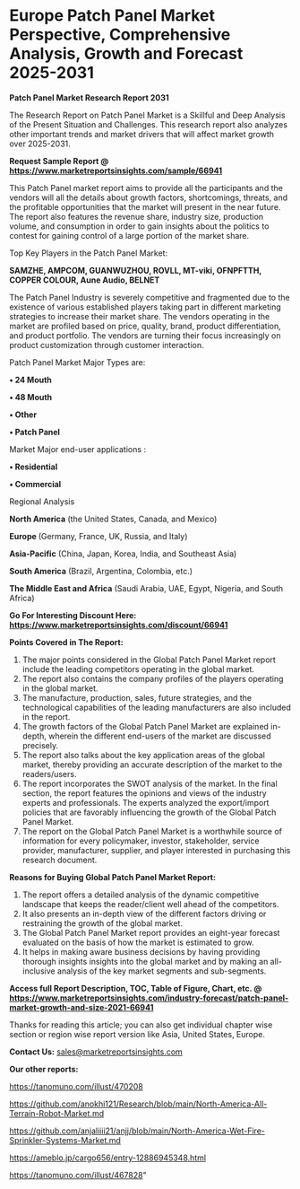 # Europe Patch Panel Market Perspective, Comprehensive Analysis, Growth and Forecast 2025-2031

<strong>Patch Panel Market Research Report 2031</strong>

The Research Report on Patch Panel Market is a Skillful and Deep Analysis of the Present Situation and Challenges. This research report also analyzes other important trends and market drivers that will affect market growth over 2025-2031.

<strong>Request Sample Report @ <a href=https://www.marketreportsinsights.com/sample/66941>https://www.marketreportsinsights.com/sample/66941</a></strong>

This Patch Panel market report aims to provide all the participants and the vendors will all the details about growth factors, shortcomings, threats, and the profitable opportunities that the market will present in the near future. The report also features the revenue share, industry size, production volume, and consumption in order to gain insights about the politics to contest for gaining control of a large portion of the market share.

Top Key Players in the Patch Panel Market:

<strong>SAMZHE, AMPCOM, GUANWUZHOU, ROVLL, MT-viki, OFNPFTTH, COPPER COLOUR, Aune Audio, BELNET</strong>

The Patch Panel Industry is severely competitive and fragmented due to the existence of various established players taking part in different marketing strategies to increase their market share. The vendors operating in the market are profiled based on price, quality, brand, product differentiation, and product portfolio. The vendors are turning their focus increasingly on product customization through customer interaction.

Patch Panel Market Major Types are:

<strong>• 24 Mouth

• 48 Mouth

• Other

• Patch Panel</strong>

Market Major end-user applications :

<strong>• Residential

• Commercial</strong>

Regional Analysis

</u><strong><b>North America</b></strong> (the United States, Canada, and Mexico)

<strong><b>Europe </b></strong>(Germany, France, UK, Russia, and Italy)

<strong><b>Asia-Pacific</b></strong> (China, Japan, Korea, India, and Southeast Asia)

<strong><b>South America</b></strong> (Brazil, Argentina, Colombia, etc.)

<strong><b>The Middle East and Africa</b></strong> (Saudi Arabia, UAE, Egypt, Nigeria, and South Africa)

<strong>Go For Interesting Discount Here: <a href=https://www.marketreportsinsights.com/discount/66941>https://www.marketreportsinsights.com/discount/66941</a></strong>

<strong>Points Covered in The Report:</strong>
<ol>
  <li>The major points considered in the Global Patch Panel Market report include the leading competitors operating in the global market.</li>
  <li>The report also contains the company profiles of the players operating in the global market.</li>
  <li>The manufacture, production, sales, future strategies, and the technological capabilities of the leading manufacturers are also included in the report.</li>
  <li>The growth factors of the Global Patch Panel Market are explained in-depth, wherein the different end-users of the market are discussed precisely.</li>
  <li>The report also talks about the key application areas of the global market, thereby providing an accurate description of the market to the readers/users.</li>
  <li>The report incorporates the SWOT analysis of the market. In the final section, the report features the opinions and views of the industry experts and professionals. The experts analyzed the export/import policies that are favorably influencing the growth of the Global Patch Panel Market.</li>
  <li>The report on the Global Patch Panel Market is a worthwhile source of information for every policymaker, investor, stakeholder, service provider, manufacturer, supplier, and player interested in purchasing this research document.</li>
</ol>
<strong>Reasons for Buying Global Patch Panel Market Report:</strong>

<ol>
  <li>The report offers a detailed analysis of the dynamic competitive landscape that keeps the reader/client well ahead of the competitors.</li>
  <li>It also presents an in-depth view of the different factors driving or restraining the growth of the global market.</li>
  <li>The Global Patch Panel Market report provides an eight-year forecast evaluated on the basis of how the market is estimated to grow.</li>
  <li>It helps in making aware business decisions by having providing thorough insights insights into the global market and by making an all-inclusive analysis of the key market segments and sub-segments.</li>
</ol>
<strong>Access full Report Description, TOC, Table of Figure, Chart, etc. @ <a href=https://www.marketreportsinsights.com/industry-forecast/patch-panel-market-growth-and-size-2021-66941>https://www.marketreportsinsights.com/industry-forecast/patch-panel-market-growth-and-size-2021-66941</a></strong>


Thanks for reading this article; you can also get individual chapter wise section or region wise report version like Asia, United States, Europe.

<strong>Contact Us:</strong>
sales@marketreportsinsights.com

<strong>Our other reports:</strong>

<a href=https://tanomuno.com/illust/470208>https://tanomuno.com/illust/470208</a>

<a href=https://github.com/anokhi121/Research/blob/main/North-America-All-Terrain-Robot-Market.md>https://github.com/anokhi121/Research/blob/main/North-America-All-Terrain-Robot-Market.md</a>

<a href=https://github.com/anjaliiii21/anjj/blob/main/North-America-Wet-Fire-Sprinkler-Systems-Market.md>https://github.com/anjaliiii21/anjj/blob/main/North-America-Wet-Fire-Sprinkler-Systems-Market.md</a>

<a href=https://ameblo.jp/cargo656/entry-12886945348.html>https://ameblo.jp/cargo656/entry-12886945348.html</a>

<a href=https://tanomuno.com/illust/467828>https://tanomuno.com/illust/467828</a>"
